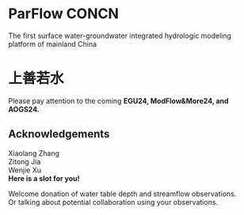 # ParFlow CONCN  
The first surface water-groundwater integrated hydrologic modeling platform of mainland China  
# 上善若水
Please pay attention to the coming **EGU24, ModFlow&More24, and AOGS24.**  
## Acknowledgements  
Xiaolang Zhang  
Zitong Jia  
Wenjie Xu  
**Here is a slot for you!**

Welcome donation of water table depth and streamflow observations.  
Or talking about potential collaboration using your observations.  

